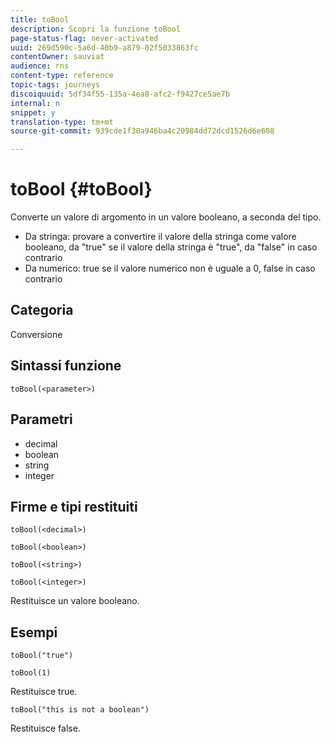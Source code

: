 ```yaml
---
title: toBool
description: Scopri la funzione toBool
page-status-flag: never-activated
uuid: 269d590c-5a6d-40b9-a879-02f5033863fc
contentOwner: sauviat
audience: rns
content-type: reference
topic-tags: journeys
discoiquuid: 5df34f55-135a-4ea8-afc2-f9427ce5ae7b
internal: n
snippet: y
translation-type: tm+mt
source-git-commit: 939cde1f30a946ba4c20984dd72dcd1526d6e608

---
```



# toBool {#toBool}

Converte un valore di argomento in un valore booleano, a seconda del tipo.

* Da stringa: provare a convertire il valore della stringa come valore booleano, da &quot;true&quot; se il valore della stringa è &quot;true&quot;, da &quot;false&quot; in caso contrario
* Da numerico: true se il valore numerico non è uguale a 0, false in caso contrario

## Categoria

Conversione

## Sintassi funzione

`toBool(<parameter>)`

## Parametri

* decimal
* boolean
* string
* integer

## Firme e tipi restituiti

`toBool(<decimal>)`

`toBool(<boolean>)`

`toBool(<string>)`

`toBool(<integer>)`

Restituisce un valore booleano.

## Esempi

`toBool("true")`

`toBool(1)`

Restituisce true.

`toBool("this is not a boolean")`

Restituisce false.
